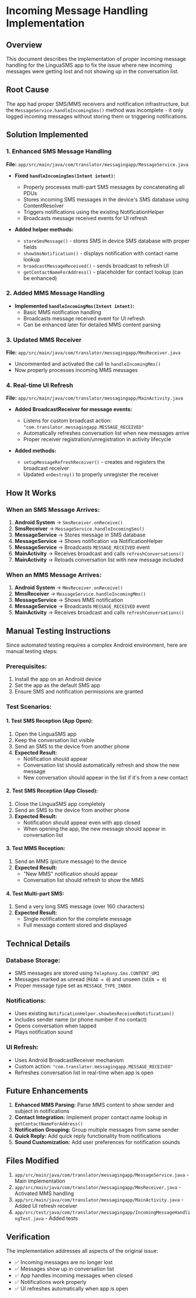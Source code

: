 # Incoming Message Handling Implementation

## Overview

This document describes the implementation of proper incoming message handling for the LinguaSMS app to fix the issue where new incoming messages were getting lost and not showing up in the conversation list.

## Root Cause

The app had proper SMS/MMS receivers and notification infrastructure, but the `MessageService.handleIncomingSms()` method was incomplete - it only logged incoming messages without storing them or triggering notifications.

## Solution Implemented

### 1. Enhanced SMS Message Handling

**File:** `app/src/main/java/com/translator/messagingapp/MessageService.java`

- **Fixed `handleIncomingSms(Intent intent)`:**
  - Properly processes multi-part SMS messages by concatenating all PDUs
  - Stores incoming SMS messages in the device's SMS database using ContentResolver
  - Triggers notifications using the existing NotificationHelper
  - Broadcasts message received events for UI refresh

- **Added helper methods:**
  - `storeSmsMessage()` - stores SMS in device SMS database with proper fields
  - `showSmsNotification()` - displays notification with contact name lookup
  - `broadcastMessageReceived()` - sends broadcast to refresh UI
  - `getContactNameForAddress()` - placeholder for contact lookup (can be enhanced)

### 2. Added MMS Message Handling

- **Implemented `handleIncomingMms(Intent intent)`:**
  - Basic MMS notification handling
  - Broadcasts message received event for UI refresh
  - Can be enhanced later for detailed MMS content parsing

### 3. Updated MMS Receiver

**File:** `app/src/main/java/com/translator/messagingapp/MmsReceiver.java`

- Uncommented and activated the call to `handleIncomingMms()`
- Now properly processes incoming MMS messages

### 4. Real-time UI Refresh

**File:** `app/src/main/java/com/translator/messagingapp/MainActivity.java`

- **Added BroadcastReceiver for message events:**
  - Listens for custom broadcast action: `"com.translator.messagingapp.MESSAGE_RECEIVED"`
  - Automatically refreshes conversation list when new messages arrive
  - Proper receiver registration/unregistration in activity lifecycle

- **Added methods:**
  - `setupMessageRefreshReceiver()` - creates and registers the broadcast receiver
  - Updated `onDestroy()` to properly unregister the receiver

## How It Works

### When an SMS Message Arrives:

1. **Android System** → `SmsReceiver.onReceive()`
2. **SmsReceiver** → `MessageService.handleIncomingSms()`
3. **MessageService** → Stores message in SMS database
4. **MessageService** → Shows notification via NotificationHelper
5. **MessageService** → Broadcasts `MESSAGE_RECEIVED` event
6. **MainActivity** → Receives broadcast and calls `refreshConversations()`
7. **MainActivity** → Reloads conversation list with new message included

### When an MMS Message Arrives:

1. **Android System** → `MmsReceiver.onReceive()`
2. **MmsReceiver** → `MessageService.handleIncomingMms()`
3. **MessageService** → Shows MMS notification
4. **MessageService** → Broadcasts `MESSAGE_RECEIVED` event
5. **MainActivity** → Receives broadcast and calls `refreshConversations()`

## Manual Testing Instructions

Since automated testing requires a complex Android environment, here are manual testing steps:

### Prerequisites:
1. Install the app on an Android device
2. Set the app as the default SMS app
3. Ensure SMS and notification permissions are granted

### Test Scenarios:

#### 1. Test SMS Reception (App Open):
1. Open the LinguaSMS app
2. Keep the conversation list visible
3. Send an SMS to the device from another phone
4. **Expected Result:** 
   - Notification should appear
   - Conversation list should automatically refresh and show the new message
   - New conversation should appear in the list if it's from a new contact

#### 2. Test SMS Reception (App Closed):
1. Close the LinguaSMS app completely
2. Send an SMS to the device from another phone
3. **Expected Result:**
   - Notification should appear even with app closed
   - When opening the app, the new message should appear in conversation list

#### 3. Test MMS Reception:
1. Send an MMS (picture message) to the device
2. **Expected Result:**
   - "New MMS" notification should appear
   - Conversation list should refresh to show the MMS

#### 4. Test Multi-part SMS:
1. Send a very long SMS message (over 160 characters)
2. **Expected Result:**
   - Single notification for the complete message
   - Full message content stored and displayed

## Technical Details

### Database Storage:
- SMS messages are stored using `Telephony.Sms.CONTENT_URI`
- Messages marked as unread (`READ = 0`) and unseen (`SEEN = 0`)
- Proper message type set as `MESSAGE_TYPE_INBOX`

### Notifications:
- Uses existing `NotificationHelper.showSmsReceivedNotification()`
- Includes sender name (or phone number if no contact)
- Opens conversation when tapped
- Plays notification sound

### UI Refresh:
- Uses Android BroadcastReceiver mechanism
- Custom action: `"com.translator.messagingapp.MESSAGE_RECEIVED"`
- Refreshes conversation list in real-time when app is open

## Future Enhancements

1. **Enhanced MMS Parsing:** Parse MMS content to show sender and subject in notifications
2. **Contact Integration:** Implement proper contact name lookup in `getContactNameForAddress()`
3. **Notification Grouping:** Group multiple messages from same sender
4. **Quick Reply:** Add quick reply functionality from notifications
5. **Sound Customization:** Add user preferences for notification sounds

## Files Modified

1. `app/src/main/java/com/translator/messagingapp/MessageService.java` - Main implementation
2. `app/src/main/java/com/translator/messagingapp/MmsReceiver.java` - Activated MMS handling
3. `app/src/main/java/com/translator/messagingapp/MainActivity.java` - Added UI refresh receiver
4. `app/src/test/java/com/translator/messagingapp/IncomingMessageHandlingTest.java` - Added tests

## Verification

The implementation addresses all aspects of the original issue:
- ✅ Incoming messages are no longer lost
- ✅ Messages show up in conversation list
- ✅ App handles incoming messages when closed
- ✅ Notifications work properly
- ✅ UI refreshes automatically when app is open